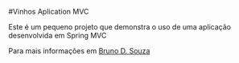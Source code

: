 #Vinhos Aplication MVC

Este é um pequeno projeto que demonstra o uso de uma aplicação desenvolvida em Spring MVC

Para mais informações em [Bruno D. Souza](facebook.com/zieg07)
